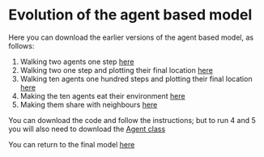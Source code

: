 # Evolution of the agent based model

Here you can download the earlier versions of the agent based model, as follows:

1. Walking two agents one step [here](https://daniellesinnett.github.io/model.py)
2. Walking two one step and plotting their final location [here](https://daniellesinnett.github.io/model2.py)
3. Walking ten agents one hundred steps and plotting their final location [here](https://daniellesinnett.github.io/model3.py)
4. Making the ten agents eat their environment [here](https://daniellesinnett.github.io/model4.py)
5. Making them share with neighbours [here](https://daniellesinnett.github.io/model5.py)

You can download the code and follow the instructions; but to run 4 and 5 you will also need to download the [Agent class](https://daniellesinnett.github.io/agentframework.py)

You can return to the final model [here](https://daniellesinnett.github.io/finalmodel.py)
